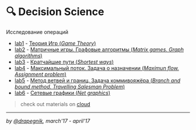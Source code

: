 # 🔍 Decision Science

Исследование операций

- [lab1](https://github.com/Drapegnik/bsu/tree/master/decision-science/lab1) - [Теория Игр (_Game Theory_)](https://drapegnik.github.io/bsu/decision-science/lab1/lab1.pdf)
- [lab2](https://github.com/Drapegnik/bsu/tree/master/decision-science/lab2) - [Матричные игры. Графовые алгоритмы (_Matrix games. Graph algorithms_)](https://drapegnik.github.io/bsu/decision-science/lab2/lab2.pdf)
- [lab3](https://github.com/Drapegnik/bsu/tree/master/decision-science/lab3) - [Кратчайшие пути (_Shortest ways_)](https://github.com/Drapegnik/bsu/blob/master/decision-science/lab3/report.md)
- [lab4](https://github.com/Drapegnik/bsu/tree/master/decision-science/lab4) - [Максимальный поток. Задача о назначении (_Maximun flow. Assignment problem_)](https://github.com/Drapegnik/bsu/tree/master/decision-science/lab4/report.md)
- [lab5](https://github.com/Drapegnik/bsu/tree/master/decision-science/lab5) - [Метод ветвей и границ. Задача коммивояжёра (_Branch and bound method. Travelling Salesman Problem_)](https://github.com/Drapegnik/bsu/tree/master/decision-science/lab5/report.md)
- [lab6](https://github.com/Drapegnik/bsu/tree/master/decision-science/lab6) - [Сетевые графики (_Net graphics_)](https://github.com/Drapegnik/bsu/tree/master/decision-science/lab6/report.md)

> check out materials on [cloud](https://cloud.mail.ru/public/6dHi/UugEXFtoH/semester-6/%D0%98%D0%A1%D0%9E/)

---

_by [@drapegnik](https://github.com/Drapegnik), march'17 - april'17_
